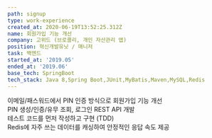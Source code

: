 ```yaml
---
path: signup
type: work-experience
created_at: 2020-06-19T13:52:25.312Z
name: 회원가입 기능 개선
company: 고위드 (브로콜리, 개인 자산관리 앱)
position: 혁신개발유닛 / 매니저
task: 백엔드
started_at: '2019.05'
ended_at: '2019.06'
base_tech: SpringBoot
tech_stack: Java 8,Spring Boot,JUnit,MyBatis,Maven,MySQL,Redis
---
```


이메일/패스워드에서 PIN 인증 방식으로 회원가입 기능 개선<br/>
PIN 생성/인증/유무 조회, 로그인 REST API 개발<br/>
테스트 코드를 먼저 작성하고 구현 (TDD)<br/>
Redis에 자주 쓰는 데이터를 캐싱하여 안정적인 응답 속도 제공
